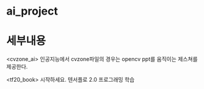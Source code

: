 # ai_project

# 세부내용

<cvzone_ai>
인공지능에서 cvzone파일의 경우는 opencv ppt를 움직이는 제스쳐를 제공한다.

<tf20_book>
시작하세요. 텐서플로 2.0 프로그래밍 학습
